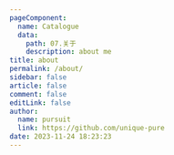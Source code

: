 ```yaml
---
pageComponent: 
  name: Catalogue
  data: 
    path: 07.关于
    description: about me
title: about
permalink: /about/
sidebar: false
article: false
comment: false
editLink: false
author: 
  name: pursuit
  link: https://github.com/unique-pure
date: 2023-11-24 18:23:23
---
```

